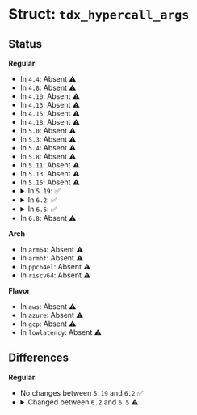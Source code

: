 # Struct: <code>tdx_hypercall_args</code>

## Status
<b>Regular</b>
<ul>
<li>
In <code>4.4</code>: Absent ⚠️
</li>
<li>
In <code>4.8</code>: Absent ⚠️
</li>
<li>
In <code>4.10</code>: Absent ⚠️
</li>
<li>
In <code>4.13</code>: Absent ⚠️
</li>
<li>
In <code>4.15</code>: Absent ⚠️
</li>
<li>
In <code>4.18</code>: Absent ⚠️
</li>
<li>
In <code>5.0</code>: Absent ⚠️
</li>
<li>
In <code>5.3</code>: Absent ⚠️
</li>
<li>
In <code>5.4</code>: Absent ⚠️
</li>
<li>
In <code>5.8</code>: Absent ⚠️
</li>
<li>
In <code>5.11</code>: Absent ⚠️
</li>
<li>
In <code>5.13</code>: Absent ⚠️
</li>
<li>
In <code>5.15</code>: Absent ⚠️
</li>
<li>
<details>
<summary>In <code>5.19</code>: ✅</summary>

```c
struct tdx_hypercall_args {
    u64 r10;
    u64 r11;
    u64 r12;
    u64 r13;
    u64 r14;
    u64 r15;
};
```
</details>
</li>
<li>
<details>
<summary>In <code>6.2</code>: ✅</summary>

```c
struct tdx_hypercall_args {
    u64 r10;
    u64 r11;
    u64 r12;
    u64 r13;
    u64 r14;
    u64 r15;
};
```
</details>
</li>
<li>
<details>
<summary>In <code>6.5</code>: ✅</summary>

```c
struct tdx_hypercall_args {
    u64 r8;
    u64 r9;
    u64 r10;
    u64 r11;
    u64 r12;
    u64 r13;
    u64 r14;
    u64 r15;
    u64 rdi;
    u64 rsi;
    u64 rbx;
    u64 rdx;
};
```
</details>
</li>
<li>
In <code>6.8</code>: Absent ⚠️
</li>
</ul>
<b>Arch</b>
<ul>
<li>
In <code>arm64</code>: Absent ⚠️
</li>
<li>
In <code>armhf</code>: Absent ⚠️
</li>
<li>
In <code>ppc64el</code>: Absent ⚠️
</li>
<li>
In <code>riscv64</code>: Absent ⚠️
</li>
</ul>
<b>Flavor</b>
<ul>
<li>
In <code>aws</code>: Absent ⚠️
</li>
<li>
In <code>azure</code>: Absent ⚠️
</li>
<li>
In <code>gcp</code>: Absent ⚠️
</li>
<li>
In <code>lowlatency</code>: Absent ⚠️
</li>
</ul>

## Differences
<b>Regular</b>
<ul>
<li>
No changes between <code>5.19</code> and <code>6.2</code> ✅
</li>
<li>
<details>
<summary>Changed between <code>6.2</code> and <code>6.5</code> ⚠️</summary>
<ul>
<li>
<b>Field added. </b>
<code>u64 r8</code>
</li>
<li>
<b>Field added. </b>
<code>u64 r9</code>
</li>
<li>
<b>Field added. </b>
<code>u64 rdi</code>
</li>
<li>
<b>Field added. </b>
<code>u64 rsi</code>
</li>
<li>
<b>Field added. </b>
<code>u64 rbx</code>
</li>
<li>
<b>Field added. </b>
<code>u64 rdx</code>
</li>
</ul>
</details>
</li>
</ul>
